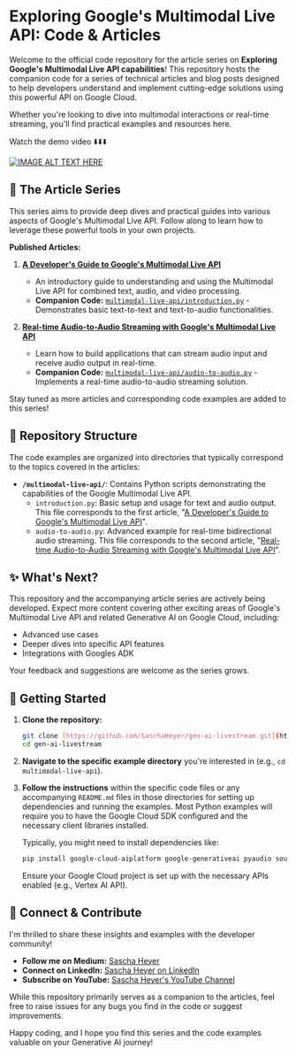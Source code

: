 # Exploring Google's Multimodal Live API: Code & Articles

Welcome to the official code repository for the article series on **Exploring Google's Multimodal Live API capabilities**! This repository hosts the companion code for a series of technical articles and blog posts designed to help developers understand and implement cutting-edge solutions using this powerful API on Google Cloud.

Whether you're looking to dive into multimodal interactions or real-time streaming, you'll find practical examples and resources here.

Watch the demo video ⬇️⬇️⬇️

[![IMAGE ALT TEXT HERE](https://img.youtube.com/vi/e627baGHbZ4/0.jpg)](https://www.youtube.com/watch?v=e627baGHbZ4)

## 🚀 The Article Series

This series aims to provide deep dives and practical guides into various aspects of Google's Multimodal Live API. Follow along to learn how to leverage these powerful tools in your own projects.

**Published Articles:**

1.  **[A Developer's Guide to Google's Multimodal Live API](https://medium.com/google-cloud/a-developers-guide-to-googles-multimodal-live-api-8c80b596e7b3)**
    * An introductory guide to understanding and using the Multimodal Live API for combined text, audio, and video processing.
    * **Companion Code:** [`multimodal-live-api/introduction.py`](./multimodal-live-api/introduction.py) - Demonstrates basic text-to-text and text-to-audio functionalities.

2.  **[Real-time Audio-to-Audio Streaming with Google's Multimodal Live API](https://medium.com/google-cloud/real-time-audio-to-audio-streaming-with-googles-multimodal-live-api-73b54277b022)**
    * Learn how to build applications that can stream audio input and receive audio output in real-time.
    * **Companion Code:** [`multimodal-live-api/audio-to-audio.py`](./multimodal-live-api/audio-to-audio.py) - Implements a real-time audio-to-audio streaming solution.

Stay tuned as more articles and corresponding code examples are added to this series!

## 📂 Repository Structure

The code examples are organized into directories that typically correspond to the topics covered in the articles:

* **`/multimodal-live-api/`**: Contains Python scripts demonstrating the capabilities of the Google Multimodal Live API.
    * `introduction.py`: Basic setup and usage for text and audio output. This file corresponds to the first article, "[A Developer's Guide to Google's Multimodal Live API](https://medium.com/google-cloud/a-developers-guide-to-googles-multimodal-live-api-8c80b596e7b3)".
    * `audio-to-audio.py`: Advanced example for real-time bidirectional audio streaming. This file corresponds to the second article, "[Real-time Audio-to-Audio Streaming with Google's Multimodal Live API](https://medium.com/google-cloud/real-time-audio-to-audio-streaming-with-googles-multimodal-live-api-73b54277b022)".

## ✨ What's Next?

This repository and the accompanying article series are actively being developed. Expect more content covering other exciting areas of Google's Multimodal Live API and related Generative AI on Google Cloud, including:

* Advanced use cases
* Deeper dives into specific API features
* Integrations with Googles ADK

Your feedback and suggestions are welcome as the series grows.

## 🔧 Getting Started

1.  **Clone the repository:**
    ```bash
    git clone [https://github.com/SaschaHeyer/gen-ai-livestream.git](https://github.com/SaschaHeyer/gen-ai-livestream.git)
    cd gen-ai-livestream
    ```
2.  **Navigate to the specific example directory** you're interested in (e.g., `cd multimodal-live-api`).
3.  **Follow the instructions** within the specific code files or any accompanying `README.md` files in those directories for setting up dependencies and running the examples. Most Python examples will require you to have the Google Cloud SDK configured and the necessary client libraries installed.

    Typically, you might need to install dependencies like:
    ```bash
    pip install google-cloud-aiplatform google-generativeai pyaudio soundfile numpy
    ```
    Ensure your Google Cloud project is set up with the necessary APIs enabled (e.g., Vertex AI API).

## 🤝 Connect & Contribute

I'm thrilled to share these insights and examples with the developer community!

* **Follow me on Medium:** [Sascha Heyer](https://medium.com/@saschaheyer)
* **Connect on LinkedIn:** [Sascha Heyer on LinkedIn](https://www.linkedin.com/in/saschaheyer/)
* **Subscribe on YouTube:** [Sascha Heyer's YouTube Channel](https://www.youtube.com/@SaschaHeyer)

While this repository primarily serves as a companion to the articles, feel free to raise issues for any bugs you find in the code or suggest improvements.

Happy coding, and I hope you find this series and the code examples valuable on your Generative AI journey!
